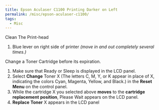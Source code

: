 ```yaml
---
title: Epson Aculaser C1100 Printing Darker on Left
permalink: /misc/epson-aculaser-c1100/
tags:
  - Misc
---
```

Clean The Print-head

  1. Blue lever on right side of printer _(move in and out completely several times.)_

Change a Toner Cartridge before its expiration.

  1. Make sure that Ready or Sleep is displayed in the LCD panel.
  2. Select **Change** Toner X (The letters C, M, Y, or K appear in place of X, indicating the colors Cyan, Magenta, Yellow, and Black.) in the **Reset** **Menu** on the control panel.
  3. While the cartridge X you selected above **moves** to the **cartridge** **replacement** **position**, Please Wait appears on the LCD panel.
  4. **Replace** **Toner** X appears in the LCD panel
